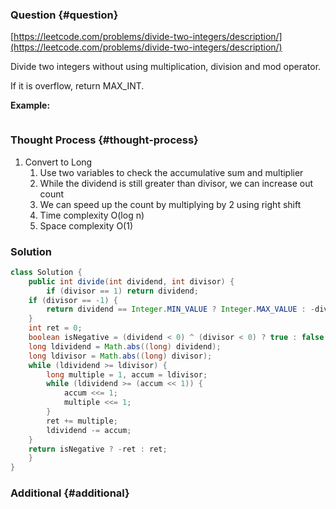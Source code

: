 ### Question {#question}

[https://leetcode.com/problems/divide-two-integers/description/](https://leetcode.com/problems/divide-two-integers/description/)

Divide two integers without using multiplication, division and mod operator.

If it is overflow, return MAX\_INT.

**Example:**

```

```

### Thought Process {#thought-process}

1. Convert to Long
   1. Use two variables to check the accumulative sum and multiplier
   2. While the dividend is still greater than divisor, we can increase out count
   3. We can speed up the count by multiplying by 2 using right shift
   4. Time complexity O\(log n\)
   5. Space complexity O\(1\)

### Solution

```java
class Solution {
    public int divide(int dividend, int divisor) {
        if (divisor == 1) return dividend;
    if (divisor == -1) {
        return dividend == Integer.MIN_VALUE ? Integer.MAX_VALUE : -dividend;
    }
    int ret = 0;
    boolean isNegative = (dividend < 0) ^ (divisor < 0) ? true : false;
    long ldividend = Math.abs((long) dividend);
    long ldivisor = Math.abs((long) divisor);
    while (ldividend >= ldivisor) {
        long multiple = 1, accum = ldivisor;
        while (ldividend >= (accum << 1)) {
            accum <<= 1;
            multiple <<= 1;
        }
        ret += multiple;
        ldividend -= accum;
    }
    return isNegative ? -ret : ret;
    }
}
```

### Additional {#additional}




